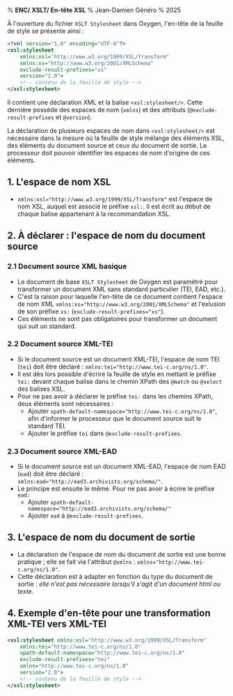 % __ENC/ XSLT/ En-tête XSL__
% Jean-Damien Généro
% 2025

À l'ouverture du fichier `XSLT Stylesheet` dans Oxygen, l'en-tête de la feuille de style se présente ainsi :

```xml
<?xml version="1.0" encoding="UTF-8"?>
<xsl:stylesheet 
	xmlns:xsl="http://www.w3.org/1999/XSL/Transform"
    xmlns:xs="http://www.w3.org/2001/XMLSchema"
    exclude-result-prefixes="xs"
    version="2.0">
    <!-- contenu de la feuille de style -->
</xsl:stylesheet>
```

Il contient une déclaration XML et la balise `<xsl:stylesheet/>`. Cette dernière possède des espaces de nom (`xmlns`) et des attributs (`@exclude-result-prefixes` et `@version`).

La déclaration de plusieurs espaces de nom dans `<xsl:stylesheet/>` est nécessaire dans la mesure où la feuille de style mélange des éléments XSL, des éléments du document source et ceux du document de sortie. Le processeur doit pouvoir identifier les espaces de nom d'origine de ces éléments.


## 1. L'espace de nom XSL

- `xmlns:xsl="http://www.w3.org/1999/XSL/Transform"` est l'espace de nom XSL, auquel est associé le préfixe `xsl:`. Il est écrit au début de chaque balise appartenant à la recommandation XSL.

## 2. À déclarer : l'espace de nom du document source

### 2.1 Document source XML basique

- Le document de base `XSLT Stylesheet` de Oxygen est paramétré pour transformer un document XML sans standard particulier (TEI, EAD, etc.).
- C'est la raison pour laquelle l'en-tête de ce document contient l'espace de nom XML `xmlns:xs="http://www.w3.org/2001/XMLSchema"` et l'exlusion de son préfixe `xs:` (`exclude-result-prefixes="xs"`).
- Ces éléments ne sont pas obligatoires pour transformer un document qui suit un standard.

### 2.2 Document source XML-TEI
- Si le document source est un document XML-TEI, l'espace de nom TEI (`tei`) doit être déclaré : `xmlns:tei="http://www.tei-c.org/ns/1.0"`.
- Il est dès lors possible d'écrire la feuille de style en mettant le préfixe `tei:` devant chaque balise dans le chemin XPath des `@match` ou `@select` des balises XSL.
- Pour ne pas avoir à déclarer le préfixe `tei:` dans les chemins XPath, deux éléments sont nécessaires :
  - Ajouter `xpath-default-namespace="http://www.tei-c.org/ns/1.0"`, afin d'informer le processeur que le document source suit le standard TEI.
  - Ajouter le préfixe `tei` dans `@exclude-result-prefixes`.

### 2.3 Document source XML-EAD

- Si le document source est un document XML-EAD, l'espace de nom EAD (`ead`) doit être déclaré : `xmlns:ead="http://ead3.archivists.org/schema/"`.
- Le principe est ensuite le même. Pour ne pas avoir à écrire le préfixe `ead:`
  - Ajouter `xpath-default-namespace="http://ead3.archivists.org/schema/"`
  - Ajouter `ead` à `@exclude-result-prefixes`.

## 3. L'espace de nom du document de sortie

- La déclaration de l'espace de nom du document de sortie est une bonne pratique ; elle se fait via l'attribut `@xmlns` : `xmlns="http://www.tei-c.org/ns/1.0"`.
- Cette déclaration est à adapter en fonction du type du document de sortie : _elle n'est pas nécessaire lorsqu'il s'agit d'un document html ou texte_.

## 4. Exemple d'en-tête pour une transformation XML-TEI vers XML-TEI

```xml
<xsl:stylesheet xmlns:xsl="http://www.w3.org/1999/XSL/Transform"
    xmlns:tei="http://www.tei-c.org/ns/1.0"
    xpath-default-namespace="http://www.tei-c.org/ns/1.0"
    exclude-result-prefixes="tei"
    xmlns="http://www.tei-c.org/ns/1.0"
    version="2.0">
    <!-- contenu de la feuille de style -->
</xsl:stylesheet>
```
